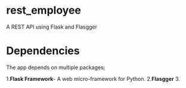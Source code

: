 # rest_employee
A REST API using Flask and Flasgger 


# Dependencies
 The app depends on multiple packages;

   1.**Flask Framework**- A web micro-framework for Python.
   2.**Flasgger**
   3.
